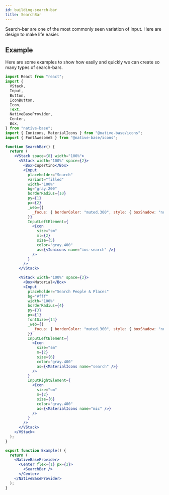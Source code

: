```yaml
---
id: building-search-bar
title: SearchBar
---
```


Search-bar are one of the most commonly seen variation of input. Here are design to make life easier.

## Example

Here are some examples to show how easily and quickly we can create so many types of search-bars.

<!--
![https://s3-us-west-2.amazonaws.com/secure.notion-static.com/b4c4662d-8a9c-48a2-817d-000ff8f5f6b6/Screenshot_2021-01-18_at_7.51.08_PM.png](https://s3-us-west-2.amazonaws.com/secure.notion-static.com/b4c4662d-8a9c-48a2-817d-000ff8f5f6b6/Screenshot_2021-01-18_at_7.51.08_PM.png) -->

```jsx isLive=true
import React from "react";
import {
  VStack,
  Input,
  Button,
  IconButton,
  Icon,
  Text,
  NativeBaseProvider,
  Center,
  Box,
} from "native-base";
import { Ionicons, MaterialIcons } from "@native-base/icons";
import { FontAwesome5 } from "@native-base/icons";

function SearchBar() {
  return (
    <VStack space={8} width="100%">
      <VStack width="100%" space={2}>
        <Box>Cupertino</Box>
        <Input
          placeholder="Search"
          variant="filled"
          width="100%"
          bg="gray.200"
          borderRadius={10}
          py={1}
          px={2}
          _web={{
            _focus: { borderColor: "muted.300", style: { boxShadow: "none" } },
          }}
          InputLeftElement={
            <Icon
              size="sm"
              ml={2}
              size={5}
              color="gray.400"
              as={<Ionicons name="ios-search" />}
            />
          }
        />
      </VStack>

      <VStack width="100%" space={2}>
        <Box>Material</Box>
        <Input
          placeholder="Search People & Places"
          bg="#fff"
          width="100%"
          borderRadius={4}
          py={3}
          px={1}
          fontSize={14}
          _web={{
            _focus: { borderColor: "muted.300", style: { boxShadow: "none" } },
          }}
          InputLeftElement={
            <Icon
              size="sm"
              m={2}
              size={6}
              color="gray.400"
              as={<MaterialIcons name="search" />}
            />
          }
          InputRightElement={
            <Icon
              size="sm"
              m={2}
              size={6}
              color="gray.400"
              as={<MaterialIcons name="mic" />}
            />
          }
        />
      </VStack>
    </VStack>
  );
}

export function Example() {
  return (
    <NativeBaseProvider>
      <Center flex={1} px={2}>
        <SearchBar />
      </Center>
    </NativeBaseProvider>
  );
}
```
